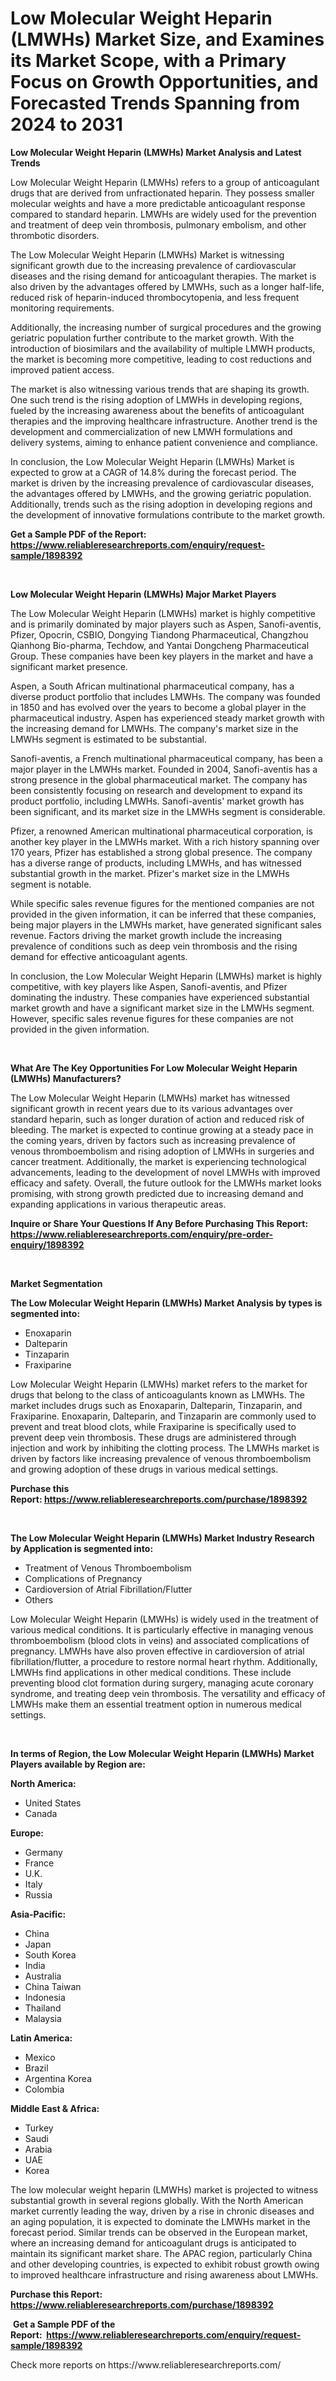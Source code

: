 <p><h1>Low Molecular Weight Heparin (LMWHs) Market Size, and Examines its Market Scope, with a Primary Focus on Growth Opportunities, and Forecasted Trends Spanning from 2024 to 2031</h1></p><p><strong>Low Molecular Weight Heparin (LMWHs) Market Analysis and Latest Trends</strong></p>
<p><p>Low Molecular Weight Heparin (LMWHs) refers to a group of anticoagulant drugs that are derived from unfractionated heparin. They possess smaller molecular weights and have a more predictable anticoagulant response compared to standard heparin. LMWHs are widely used for the prevention and treatment of deep vein thrombosis, pulmonary embolism, and other thrombotic disorders.</p><p>The Low Molecular Weight Heparin (LMWHs) Market is witnessing significant growth due to the increasing prevalence of cardiovascular diseases and the rising demand for anticoagulant therapies. The market is also driven by the advantages offered by LMWHs, such as a longer half-life, reduced risk of heparin-induced thrombocytopenia, and less frequent monitoring requirements.</p><p>Additionally, the increasing number of surgical procedures and the growing geriatric population further contribute to the market growth. With the introduction of biosimilars and the availability of multiple LMWH products, the market is becoming more competitive, leading to cost reductions and improved patient access.</p><p>The market is also witnessing various trends that are shaping its growth. One such trend is the rising adoption of LMWHs in developing regions, fueled by the increasing awareness about the benefits of anticoagulant therapies and the improving healthcare infrastructure. Another trend is the development and commercialization of new LMWH formulations and delivery systems, aiming to enhance patient convenience and compliance.</p><p>In conclusion, the Low Molecular Weight Heparin (LMWHs) Market is expected to grow at a CAGR of 14.8% during the forecast period. The market is driven by the increasing prevalence of cardiovascular diseases, the advantages offered by LMWHs, and the growing geriatric population. Additionally, trends such as the rising adoption in developing regions and the development of innovative formulations contribute to the market growth.</p></p>
<p><strong>Get a Sample PDF of the Report:&nbsp; <a href="https://www.reliableresearchreports.com/enquiry/request-sample/1898392">https://www.reliableresearchreports.com/enquiry/request-sample/1898392</a></strong></p>
<p>&nbsp;</p>
<p><strong>Low Molecular Weight Heparin (LMWHs) Major Market Players</strong></p>
<p><p>The Low Molecular Weight Heparin (LMWHs) market is highly competitive and is primarily dominated by major players such as Aspen, Sanofi-aventis, Pfizer, Opocrin, CSBIO, Dongying Tiandong Pharmaceutical, Changzhou Qianhong Bio-pharma, Techdow, and Yantai Dongcheng Pharmaceutical Group. These companies have been key players in the market and have a significant market presence.</p><p>Aspen, a South African multinational pharmaceutical company, has a diverse product portfolio that includes LMWHs. The company was founded in 1850 and has evolved over the years to become a global player in the pharmaceutical industry. Aspen has experienced steady market growth with the increasing demand for LMWHs. The company's market size in the LMWHs segment is estimated to be substantial.</p><p>Sanofi-aventis, a French multinational pharmaceutical company, has been a major player in the LMWHs market. Founded in 2004, Sanofi-aventis has a strong presence in the global pharmaceutical market. The company has been consistently focusing on research and development to expand its product portfolio, including LMWHs. Sanofi-aventis' market growth has been significant, and its market size in the LMWHs segment is considerable.</p><p>Pfizer, a renowned American multinational pharmaceutical corporation, is another key player in the LMWHs market. With a rich history spanning over 170 years, Pfizer has established a strong global presence. The company has a diverse range of products, including LMWHs, and has witnessed substantial growth in the market. Pfizer's market size in the LMWHs segment is notable.</p><p>While specific sales revenue figures for the mentioned companies are not provided in the given information, it can be inferred that these companies, being major players in the LMWHs market, have generated significant sales revenue. Factors driving the market growth include the increasing prevalence of conditions such as deep vein thrombosis and the rising demand for effective anticoagulant agents.</p><p>In conclusion, the Low Molecular Weight Heparin (LMWHs) market is highly competitive, with key players like Aspen, Sanofi-aventis, and Pfizer dominating the industry. These companies have experienced substantial market growth and have a significant market size in the LMWHs segment. However, specific sales revenue figures for these companies are not provided in the given information.</p></p>
<p>&nbsp;</p>
<p><strong>What Are The Key Opportunities For Low Molecular Weight Heparin (LMWHs) Manufacturers?</strong></p>
<p><p>The Low Molecular Weight Heparin (LMWHs) market has witnessed significant growth in recent years due to its various advantages over standard heparin, such as longer duration of action and reduced risk of bleeding. The market is expected to continue growing at a steady pace in the coming years, driven by factors such as increasing prevalence of venous thromboembolism and rising adoption of LMWHs in surgeries and cancer treatment. Additionally, the market is experiencing technological advancements, leading to the development of novel LMWHs with improved efficacy and safety. Overall, the future outlook for the LMWHs market looks promising, with strong growth predicted due to increasing demand and expanding applications in various therapeutic areas.</p></p>
<p><strong>Inquire or Share Your Questions If Any Before Purchasing This Report: <a href="https://www.reliableresearchreports.com/enquiry/pre-order-enquiry/1898392">https://www.reliableresearchreports.com/enquiry/pre-order-enquiry/1898392</a></strong></p>
<p>&nbsp;</p>
<p><strong>Market Segmentation</strong></p>
<p><strong>The Low Molecular Weight Heparin (LMWHs) Market Analysis by types is segmented into:</strong></p>
<p><ul><li>Enoxaparin</li><li>Dalteparin</li><li>Tinzaparin</li><li>Fraxiparine</li></ul></p>
<p><p>Low Molecular Weight Heparin (LMWHs) market refers to the market for drugs that belong to the class of anticoagulants known as LMWHs. The market includes drugs such as Enoxaparin, Dalteparin, Tinzaparin, and Fraxiparine. Enoxaparin, Dalteparin, and Tinzaparin are commonly used to prevent and treat blood clots, while Fraxiparine is specifically used to prevent deep vein thrombosis. These drugs are administered through injection and work by inhibiting the clotting process. The LMWHs market is driven by factors like increasing prevalence of venous thromboembolism and growing adoption of these drugs in various medical settings.</p></p>
<p><strong>Purchase this Report:&nbsp;<a href="https://www.reliableresearchreports.com/purchase/1898392">https://www.reliableresearchreports.com/purchase/1898392</a></strong></p>
<p>&nbsp;</p>
<p><strong>The Low Molecular Weight Heparin (LMWHs) Market Industry Research by Application is segmented into:</strong></p>
<p><ul><li>Treatment of Venous Thromboembolism</li><li>Complications of Pregnancy</li><li>Cardioversion of Atrial Fibrillation/Flutter</li><li>Others</li></ul></p>
<p><p>Low Molecular Weight Heparin (LMWHs) is widely used in the treatment of various medical conditions. It is particularly effective in managing venous thromboembolism (blood clots in veins) and associated complications of pregnancy. LMWHs have also proven effective in cardioversion of atrial fibrillation/flutter, a procedure to restore normal heart rhythm. Additionally, LMWHs find applications in other medical conditions. These include preventing blood clot formation during surgery, managing acute coronary syndrome, and treating deep vein thrombosis. The versatility and efficacy of LMWHs make them an essential treatment option in numerous medical settings.</p></p>
<p>&nbsp;</p>
<p><strong>In terms of Region, the Low Molecular Weight Heparin (LMWHs) Market Players available by Region are:</strong></p>
<p>
    <p> <strong> North America: </strong>
        <ul>
            <li>United States</li>
            <li>Canada</li>
        </ul>
        </p> 
    <p> <strong> Europe: </strong>
        <ul>
            <li>Germany</li>
            <li>France</li>
            <li>U.K.</li>
            <li>Italy</li>
            <li>Russia</li>
        </ul>
        </p> 
    <p> <strong> Asia-Pacific: </strong>
        <ul>
            <li>China</li>
            <li>Japan</li>
            <li>South Korea</li>
            <li>India</li>
            <li>Australia</li>
            <li>China Taiwan</li>
            <li>Indonesia</li>
            <li>Thailand</li>
            <li>Malaysia</li>
        </ul>
        </p> 
    <p> <strong> Latin America: </strong>
        <ul>
            <li>Mexico</li>
            <li>Brazil</li>
            <li>Argentina Korea</li>
            <li>Colombia</li>
        </ul>
        </p> 
    <p> <strong> Middle East & Africa: </strong>
        <ul>
            <li>Turkey</li>
            <li>Saudi</li>
            <li>Arabia</li>
            <li>UAE</li>
            <li>Korea</li>
        </ul>
    </p>
    </p>
<p><p>The low molecular weight heparin (LMWHs) market is projected to witness substantial growth in several regions globally. With the North American market currently leading the way, driven by a rise in chronic diseases and an aging population, it is expected to dominate the LMWHs market in the forecast period. Similar trends can be observed in the European market, where an increasing demand for anticoagulant drugs is anticipated to maintain its significant market share. The APAC region, particularly China and other developing countries, is expected to exhibit robust growth owing to improved healthcare infrastructure and rising awareness about LMWHs.</p></p>
<p><strong>Purchase this Report: <a href="https://www.reliableresearchreports.com/purchase/1898392">https://www.reliableresearchreports.com/purchase/1898392</a></strong></p>
<p>&nbsp;<strong>Get a Sample PDF of the Report:&nbsp;&nbsp;<a href="https://www.reliableresearchreports.com/enquiry/request-sample/1898392">https://www.reliableresearchreports.com/enquiry/request-sample/1898392</a></strong></p>
<p><strong></strong></p>
<p>Check more reports on https://www.reliableresearchreports.com/</p>